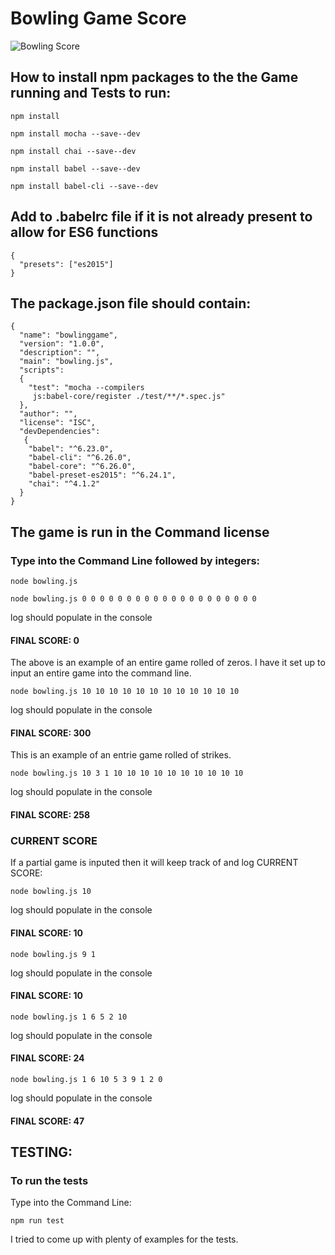 # Bowling Game Score

[Bowling-Score]:
http://bowlingballgalaxy.com/how-to-keep-score-in-bowling/Sample1game.bmp 'bowling score card'

![Bowling Score][Bowling-Score]

## How to install npm packages to the the Game running and Tests to run:

`npm install`

`npm install mocha --save--dev`

`npm install chai --save--dev`

`npm install babel --save--dev`

`npm install babel-cli --save--dev`

## Add to .babelrc file if it is not already present to allow for ES6 functions

```
{
  "presets": ["es2015"]
}
```

## The package.json file should contain:

```
{
  "name": "bowlinggame",
  "version": "1.0.0",
  "description": "",
  "main": "bowling.js",
  "scripts":
  {
    "test": "mocha --compilers
     js:babel-core/register ./test/**/*.spec.js"
  },
  "author": "",
  "license": "ISC",
  "devDependencies":
   {
    "babel": "^6.23.0",
    "babel-cli": "^6.26.0",
    "babel-core": "^6.26.0",
    "babel-preset-es2015": "^6.24.1",
    "chai": "^4.1.2"
  }
}
```

## The game is run in the Command license

### Type into the Command Line followed by integers:

`node bowling.js`

`node bowling.js 0 0 0 0 0 0 0 0 0 0 0 0 0 0 0 0 0 0 0 0`

log should populate in the console
#### FINAL SCORE: 0

The above is an example of an entire game rolled of zeros.
I have it set up to input an entire game into the command line.


`node bowling.js 10 10 10 10 10 10 10 10 10 10 10 10`

log should populate in the console
#### FINAL SCORE: 300

This is an example of an entrie game rolled of strikes.


`node bowling.js 10 3 1 10 10 10 10 10 10 10 10 10 10`

log should populate in the console
#### FINAL SCORE: 258

### CURRENT SCORE

If a partial game is inputed then it will keep track of and log CURRENT SCORE:

`node bowling.js 10`

log should populate in the console
#### FINAL SCORE: 10

`node bowling.js 9 1`

log should populate in the console
#### FINAL SCORE: 10

`node bowling.js 1 6 5 2 10`

log should populate in the console
#### FINAL SCORE: 24

`node bowling.js 1 6 10 5 3 9 1 2 0`

log should populate in the console
#### FINAL SCORE: 47


## TESTING:

### To run the tests

Type into the Command Line:

`npm run test`

I tried to come up with plenty of examples for the tests.
